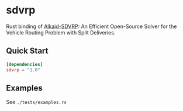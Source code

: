 # sdvrp
Rust binding of [Alkaid-SDVRP](https://github.com/HUST-Smart/Alkaid-SDVRP): An Efficient Open-Source Solver for the Vehicle Routing Problem with Split Deliveries.

## Quick Start
```toml
[dependencies]
sdvrp = "1.0"
```

## Examples
See `./tests/examples.rs`

